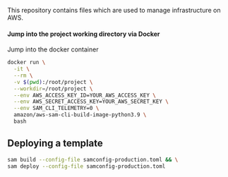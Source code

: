 This repository contains files which are used to manage infrastructure on AWS.

#### Jump into the project working directory via Docker

Jump into the docker container

```sh
docker run \
  -it \
  --rm \
  -v $(pwd):/root/project \
  --workdir=/root/project \
  --env AWS_ACCESS_KEY_ID=YOUR_AWS_ACCESS_KEY \
  --env AWS_SECRET_ACCESS_KEY=YOUR_AWS_SECRET_KEY \
  --env SAM_CLI_TELEMETRY=0 \
  amazon/aws-sam-cli-build-image-python3.9 \
  bash
```

## Deploying a template

```bash
sam build --config-file samconfig-production.toml && \
sam deploy --config-file samconfig-production.toml
```